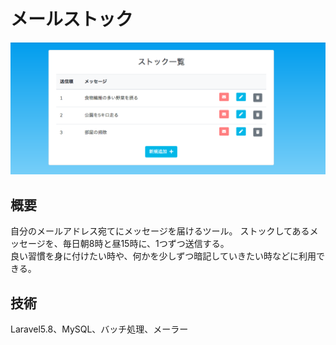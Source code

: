 # メールストック

<!-- 画像 -->
<div align="center"><img src='screen.png'></div>

## 概要
自分のメールアドレス宛てにメッセージを届けるツール。
ストックしてあるメッセージを、毎日朝8時と昼15時に、1つずつ送信する。  
良い習慣を身に付けたい時や、何かを少しずつ暗記していきたい時などに利用できる。

## 技術
Laravel5.8、MySQL、バッチ処理、メーラー